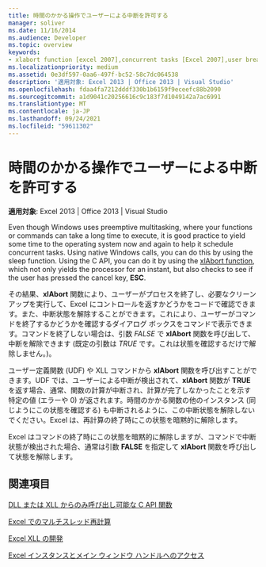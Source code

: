 ```yaml
---
title: 時間のかかる操作でユーザーによる中断を許可する
manager: soliver
ms.date: 11/16/2014
ms.audience: Developer
ms.topic: overview
keywords:
- xlabort function [excel 2007],concurrent tasks [Excel 2007],user breaks [Excel 2007]
ms.localizationpriority: medium
ms.assetid: 0e3df597-0aa6-497f-bc52-58c7dc064538
description: '適用対象: Excel 2013 | Office 2013 | Visual Studio'
ms.openlocfilehash: fdaa4fa7212dddf330b1b6159f9eceefc88b2090
ms.sourcegitcommit: a1d9041c20256616c9c183f7d1049142a7ac6991
ms.translationtype: MT
ms.contentlocale: ja-JP
ms.lasthandoff: 09/24/2021
ms.locfileid: "59611302"
---
```

# <a name="permitting-user-breaks-in-lengthy-operations"></a>時間のかかる操作でユーザーによる中断を許可する

 **適用対象**: Excel 2013 | Office 2013 | Visual Studio 
  
Even though Windows uses preemptive multitasking, where your functions or commands can take a long time to execute, it is good practice to yield some time to the operating system now and again to help it schedule concurrent tasks. Using native Windows calls, you can do this by using the sleep function. Using the C API, you can do it by using the [xlAbort function](xlabort.md), which not only yields the processor for an instant, but also checks to see if the user has pressed the cancel key, **ESC**.
  
その結果、**xlAbort** 関数により、ユーザーがプロセスを終了し、必要なクリーンアップを実行して、Excel にコントロールを返すかどうかをコードで確認できます。また、中断状態を解除することができます。これにより、ユーザーがコマンドを終了するかどうかを確認するダイアログ ボックスをコマンドで表示できます。コマンドを終了しない場合は、引数 *FALSE* で **xlAbort** 関数を呼び出して、中断を解除できます (既定の引数は *TRUE* です。これは状態を確認するだけで解除しません。)。 
  
ユーザー定義関数 (UDF) や XLL コマンドから **xlAbort** 関数を呼び出すことができます。UDF では、ユーザーによる中断が検出されて、**xlAbort** 関数が **TRUE** を返す場合、通常、関数の計算が中断され、計算が完了しなかったことを示す特定の値 (エラーや 0) が返されます。時間のかかる関数の他のインスタンス (同じようにこの状態を確認する) も中断されるように、この中断状態を解除しないでください。Excel は、再計算の終了時にこの状態を暗黙的に解除します。
  
Excel はコマンドの終了時にこの状態を暗黙的に解除しますが、コマンドで中断状態が検出された場合、通常は引数 **FALSE** を指定して **xlAbort** 関数を呼び出して状態を解除します。
  
## <a name="see-also"></a>関連項目



[DLL または XLL からのみ呼び出し可能な C API 関数](c-api-functions-that-can-be-called-only-from-a-dll-or-xll.md)
  
[Excel でのマルチスレッド再計算](multithreaded-recalculation-in-excel.md)
  
[Excel XLL の開発](developing-excel-xlls.md)
  
[Excel インスタンスとメイン ウィンドウ ハンドルへのアクセス](how-to-access-excel-instance-and-main-window-handles.md)

